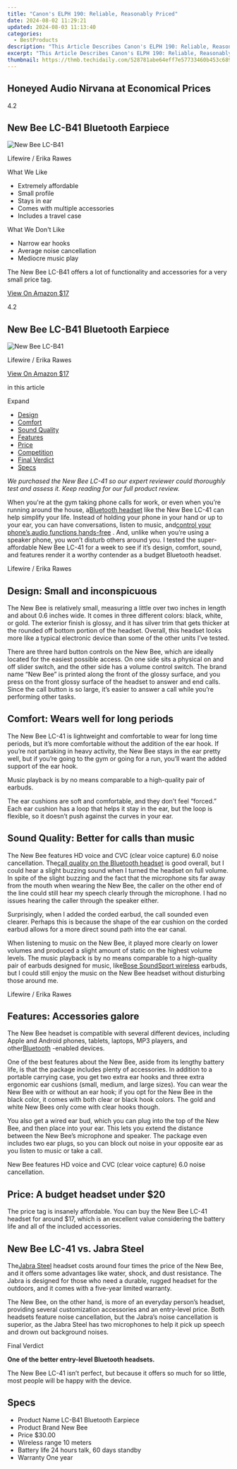 ```yaml
---
title: "Canon's ELPH 190: Reliable, Reasonably Priced"
date: 2024-08-02 11:29:21
updated: 2024-08-03 11:13:40
categories:
  - BestProducts
description: "This Article Describes Canon's ELPH 190: Reliable, Reasonably Priced"
excerpt: "This Article Describes Canon's ELPH 190: Reliable, Reasonably Priced"
thumbnail: https://thmb.techidaily.com/528781abe64eff7e57733460b453c6895f2f9ec8900c30ab49d86e203a9429b2.jpg
---
```


## Honeyed Audio Nirvana at Economical Prices

4.2

## New Bee LC-B41 Bluetooth Earpiece

![New Bee LC-B41](https://www.lifewire.com/thmb/xwUsYAgIVW9583_9I35ND4f0SsQ=/1000x1000/filters:no_upscale():max_bytes(150000):strip_icc():format(webp)/NewBee_BluetoothHeadsets_LCB41_HeroSquare-2ff9227981ee4cce88d0dccaf0bae6c7.jpg)

Lifewire / Erika Rawes

 What We Like

* Extremely affordable
* Small profile
* Stays in ear
* Comes with multiple accessories
* Includes a travel case

 What We Don't Like

* Narrow ear hooks
* Average noise cancellation
* Mediocre music play

 The New Bee LC-B41 offers a lot of functionality and accessories for a very small price tag.

[View On Amazon $17](https://www.amazon.com/New-bee-Bluetooth-Cancelling-Headsetcase/dp/B07FMSJZ3R?tag=lifewire-onsite-prod-20&ascsubtag=4843468%7Cn3ae3bff3a09043069952a815c812264909%7CB07FMSJZ3R)

4.2

## New Bee LC-B41 Bluetooth Earpiece

![New Bee LC-B41](https://www.lifewire.com/thmb/vZtZ6RDws7OskTiDF9S3BkKxc_4=/450x450/filters:no_upscale():max_bytes(150000):strip_icc():format(webp)/NewBee_BluetoothHeadsets_LCB41_HeroSquare-2ff9227981ee4cce88d0dccaf0bae6c7.jpg)

Lifewire / Erika Rawes

[View On Amazon $17](https://www.amazon.com/New-bee-Bluetooth-Cancelling-Headsetcase/dp/B07FMSJZ3R?tag=lifewire-onsite-prod-20&ascsubtag=4843468%7Cn3ae3bff3a09043069952a815c812264909%7CB07FMSJZ3R)

 in this article

 Expand

* [Design](https://twopages.pxf.io/21em1d)
* [Comfort](https://cowinaudio.pxf.io/pyx40e)
* [Sound Quality](https://proteahair.pxf.io/znernm)
* [Features](https://dymocks-australia.pxf.io/lxv4xa)
* [Price](https://collovinc.sjv.io/jrkzwp)
* [Competition](https://arkmc.pxf.io/znergr)
* [Final Verdict](https://bluettide.pxf.io/ekmjb2)
* [Specs](https://turtlebeacheu.sjv.io/1r0r59)

 _We purchased the New Bee LC-41 so our expert reviewer could thoroughly test and assess it. Keep reading for our full product review._

 When you're at the gym taking phone calls for work, or even when you’re running around the house, a[Bluetooth headset](https://www.lifewire.com/best-bluetooth-headsets-4060313) like the New Bee LC-41 can help simplify your life. Instead of holding your phone in your hand or up to your ear, you can have conversations, listen to music, and[control your phone’s audio functions hands-free](https://www.lifewire.com/pair-bluetooth-cell-phone-with-car-534615) . And, unlike when you’re using a speaker phone, you won’t disturb others around you. I tested the super-affordable New Bee LC-41 for a week to see if it’s design, comfort, sound, and features render it a worthy contender as a budget Bluetooth headset.

 Lifewire / Erika Rawes

## **Design: Small and inconspicuous**

 The New Bee is relatively small, measuring a little over two inches in length and about 0.6 inches wide. It comes in three different colors: black, white, or gold. The exterior finish is glossy, and it has silver trim that gets thicker at the rounded off bottom portion of the headset. Overall, this headset looks more like a typical electronic device than some of the other units I’ve tested.

 There are three hard button controls on the New Bee, which are ideally located for the easiest possible access. On one side sits a physical on and off slider switch, and the other side has a volume control switch. The brand name “New Bee” is printed along the front of the glossy surface, and you press on the front glossy surface of the headset to answer and end calls. Since the call button is so large, it’s easier to answer a call while you’re performing other tasks.

## **Comfort: Wears well for long periods**

 The New Bee LC-41 is lightweight and comfortable to wear for long time periods, but it’s more comfortable without the addition of the ear hook. If you’re not partaking in heavy activity, the New Bee stays in the ear pretty well, but if you’re going to the gym or going for a run, you’ll want the added support of the ear hook.

 Music playback is by no means comparable to a high-quality pair of earbuds.

 The ear cushions are soft and comfortable, and they don’t feel “forced.” Each ear cushion has a loop that helps it stay in the ear, but the loop is flexible, so it doesn’t push against the curves in your ear.

## **Sound Quality: Better for calls than music**

 The New Bee features HD voice and CVC (clear voice capture) 6.0 noise cancellation. The[call quality on the Bluetooth headset](https://www.lifewire.com/what-to-know-about-bluetooth-3134591) is good overall, but I could hear a slight buzzing sound when I turned the headset on full volume. In spite of the slight buzzing and the fact that the microphone sits far away from the mouth when wearing the New Bee, the caller on the other end of the line could still hear my speech clearly through the microphone. I had no issues hearing the caller through the speaker either.

 Surprisingly, when I added the corded earbud, the call sounded even clearer. Perhaps this is because the shape of the ear cushion on the corded earbud allows for a more direct sound path into the ear canal.

 When listening to music on the New Bee, it played more clearly on lower volumes and produced a slight amount of static on the highest volume levels. The music playback is by no means comparable to a high-quality pair of earbuds designed for music, like[Bose SoundSport wireless](https://www.lifewire.com/bose-soundsport-wireless-headphones-review-4589230) earbuds, but I could still enjoy the music on the New Bee headset without disturbing those around me.

 Lifewire / Erika Rawes

## **Features: Accessories galore**

 The New Bee headset is compatible with several different devices, including Apple and Android phones, tablets, laptops, MP3 players, and other[Bluetooth](https://www.lifewire.com/what-is-bluetooth-2377412) \-enabled devices.

 One of the best features about the New Bee, aside from its lengthy battery life, is that the package includes plenty of accessories. In addition to a portable carrying case, you get two extra ear hooks and three extra ergonomic ear cushions (small, medium, and large sizes). You can wear the New Bee with or without an ear hook; if you opt for the New Bee in the black color, it comes with both clear or black hook colors. The gold and white New Bees only come with clear hooks though.

 You also get a wired ear bud, which you can plug into the top of the New Bee, and then place into your ear. This lets you extend the distance between the New Bee’s microphone and speaker. The package even includes two ear plugs, so you can block out noise in your opposite ear as you listen to music or take a call.

 New Bee features HD voice and CVC (clear voice capture) 6.0 noise cancellation.

## **Price: A budget headset under $20**

 The price tag is insanely affordable. You can buy the New Bee LC-41 headset for around $17, which is an excellent value considering the battery life and all of the included accessories.

## **New Bee LC-41 vs. Jabra Steel**

 The[Jabra Steel](https://www.lifewire.com/jabra-steel-review-4843475) headset costs around four times the price of the New Bee, and it offers some advantages like water, shock, and dust resistance. The Jabra is designed for those who need a durable, rugged headset for the outdoors, and it comes with a five-year limited warranty.

 The New Bee, on the other hand, is more of an everyday person’s headset, providing several customization accessories and an entry-level price. Both headsets feature noise cancellation, but the Jabra’s noise cancellation is superior, as the Jabra Steel has two microphones to help it pick up speech and drown out background noises.

 Final Verdict

**One of the better entry-level Bluetooth headsets.**

 The New Bee LC-41 isn’t perfect, but because it offers so much for so little, most people will be happy with the device.

## Specs

* Product Name  LC-B41 Bluetooth Earpiece
* Product Brand  New Bee
* Price  $30.00
* Wireless range  10 meters
* Battery life  24 hours talk, 60 days standby
* Warranty  One year

<ins class="adsbygoogle"
     style="display:block"
     data-ad-format="autorelaxed"
     data-ad-client="ca-pub-7571918770474297"
     data-ad-slot="1223367746"></ins>



<ins class="adsbygoogle"
     style="display:block"
     data-ad-client="ca-pub-7571918770474297"
     data-ad-slot="8358498916"
     data-ad-format="auto"
     data-full-width-responsive="true"></ins>
